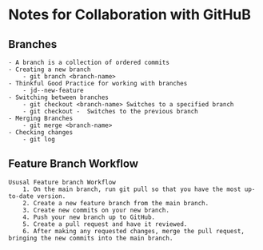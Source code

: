 # Notes for Collaboration with GitHuB
## Branches
    - A branch is a collection of ordered commits
    - Creating a new branch
        - git branch <branch-name>
    - Thinkful Good Practice for working with branches
        - jd--new-feature
    - Switching between branches
        - git checkout <branch-name> Switches to a specified branch
        - git checkout -  Switches to the previous branch
    - Merging Branches
        - git merge <branch-name>
    - Checking changes
        - git log  
    
## Feature Branch Workflow
    Ususal Feature branch Workflow
        1. On the main branch, run git pull so that you have the most up-to-date version.
        2. Create a new feature branch from the main branch.
        3. Create new commits on your new branch.
        4. Push your new branch up to GitHub.
        5. Create a pull request and have it reviewed.
        6. After making any requested changes, merge the pull request, bringing the new commits into the main branch.
